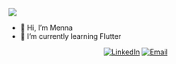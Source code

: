 ![](https://komarev.com/ghpvc/?username=Menna1311&color=green)

- 👋 Hi, I’m Menna
- 🌱 I’m currently learning Flutter
 <p align="center">
 <a href="https://www.linkedin.com/in/menna-ragab-2b1991258/" target="_blank"><img alt="LinkedIn" src="https://img.shields.io/badge/LinkedIn-@MennaRagab-blue?style=flat&logo=linkedin"></a>
 <a href="mailto:mennaragab220@gmail.com"><img alt="Email" src="https://img.shields.io/badge/Email-mennaragab220@gmail.com-blue?style=flat&logo=gmail"></a>

<!---
Menna1311/Menna1311 is a ✨ special ✨ repository because its `README.md` (this file) appears on your GitHub profile.
You can click the Preview link to take a look at your changes.
--->
